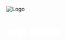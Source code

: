 
![Logo](https://user-images.githubusercontent.com/113699308/197036079-83a0992d-a262-43ab-a706-c92b1143b6de.png)


 # **<font color="white">WELCOME</font>**

